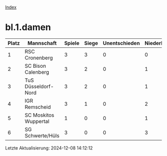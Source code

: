 [Index](./README.md)

# bl.1.damen

| Platz |  Mannschaft |  Spiele |  Siege |  Unentschieden |  Niederlagen |  Tore |  Differenz |  Punkte | 
| --- |  --- |  --- |  --- |  --- |  --- |  --- |  --- |  --- |  
|  1 |   RSC Cronenberg |   3 |   3 |   0 |   0 |   19:6 |   13 |   9 |  
|  2 |   SC Bison Calenberg |   3 |   2 |   0 |   1 |   14:3 |   11 |   6 |  
|  3 |   TuS Düsseldorf-Nord |   3 |   2 |   0 |   1 |   11:8 |   3 |   6 |  
|  4 |   IGR Remscheid |   3 |   1 |   0 |   2 |   12:8 |   4 |   3 |  
|  5 |   SC Moskitos Wuppertal |   1 |   0 |   0 |   1 |   3:8 |   -5 |   0 |  
|  6 |   SG Schwerte/Hüls |   3 |   0 |   0 |   3 |   5:31 |   -26 |   0 |  


Letzte Aktualisierung: 2024-12-08 14:12:12